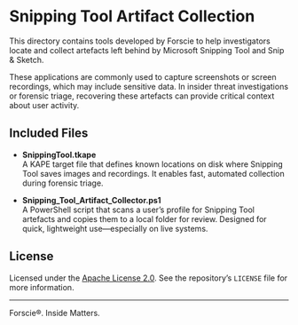 # Snipping Tool Artifact Collection

This directory contains tools developed by Forscie to help investigators locate and collect artefacts left behind by Microsoft Snipping Tool and Snip & Sketch.

These applications are commonly used to capture screenshots or screen recordings, which may include sensitive data. In insider threat investigations or forensic triage, recovering these artefacts can provide critical context about user activity.

## Included Files

- **SnippingTool.tkape**  
  A KAPE target file that defines known locations on disk where Snipping Tool saves images and recordings. It enables fast, automated collection during forensic triage.

- **Snipping_Tool_Artifact_Collector.ps1**  
  A PowerShell script that scans a user’s profile for Snipping Tool artefacts and copies them to a local folder for review. Designed for quick, lightweight use—especially on live systems.

## License

Licensed under the [Apache License 2.0](https://www.apache.org/licenses/LICENSE-2.0). See the repository’s `LICENSE` file for more information.

---

Forscie®. Inside Matters.